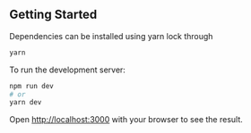 ## Getting Started

Dependencies can be installed using yarn lock through 

```bash
yarn
```

To run the development server:

```bash
npm run dev
# or
yarn dev
```

Open [http://localhost:3000](http://localhost:3000) with your browser to see the result.